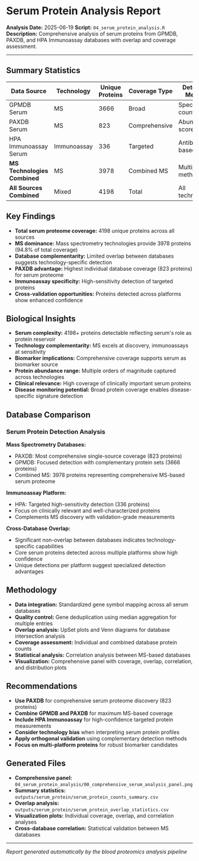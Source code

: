 # Serum Protein Analysis Report

**Analysis Date:** 2025-06-19
**Script:** `04_serum_protein_analysis.R`
**Description:** Comprehensive analysis of serum proteins from GPMDB, PAXDB, and HPA Immunoassay databases with overlap and coverage assessment.

---

## Summary Statistics

| Data Source | Technology | Unique Proteins | Coverage Type | Detection Method |
|-------------|------------|-----------------|---------------|------------------|
| GPMDB Serum | MS | 3666 | Broad | Spectral counting |
| PAXDB Serum | MS | 823 | Comprehensive | Abundance scores |
| HPA Immunoassay Serum | Immunoassay | 336 | Targeted | Antibody-based |
| **MS Technologies Combined** | MS | 3978 | Combined MS | Multiple MS methods |
| **All Sources Combined** | Mixed | 4198 | Total | All technologies |

## Key Findings

- **Total serum proteome coverage:** 4198 unique proteins across all sources
- **MS dominance:** Mass spectrometry technologies provide 3978 proteins (94.8% of total coverage)
- **Database complementarity:** Limited overlap between databases suggests technology-specific detection
- **PAXDB advantage:** Highest individual database coverage (823 proteins) for serum proteome
- **Immunoassay specificity:** High-sensitivity detection of targeted proteins
- **Cross-validation opportunities:** Proteins detected across platforms show enhanced confidence

## Biological Insights

- **Serum complexity:** 4198+ proteins detectable reflecting serum's role as protein reservoir
- **Technology complementarity:** MS excels at discovery, immunoassays at sensitivity
- **Biomarker implications:** Comprehensive coverage supports serum as biomarker source
- **Protein abundance range:** Multiple orders of magnitude captured across technologies
- **Clinical relevance:** High coverage of clinically important serum proteins
- **Disease monitoring potential:** Broad protein coverage enables disease-specific signature detection

## Database Comparison

### Serum Protein Detection Analysis

**Mass Spectrometry Databases:**
- PAXDB: Most comprehensive single-source coverage (823 proteins)
- GPMDB: Focused detection with complementary protein sets (3666 proteins)
- Combined MS: 3978 proteins representing comprehensive MS-based serum proteome

**Immunoassay Platform:**
- HPA: Targeted high-sensitivity detection (336 proteins)
- Focus on clinically relevant and well-characterized proteins
- Complements MS discovery with validation-grade measurements

**Cross-Database Overlap:**
- Significant non-overlap between databases indicates technology-specific capabilities
- Core serum proteins detected across multiple platforms show high confidence
- Unique detections per platform suggest specialized detection advantages

## Methodology

- **Data integration:** Standardized gene symbol mapping across all serum databases
- **Quality control:** Gene deduplication using median aggregation for multiple entries
- **Overlap analysis:** UpSet plots and Venn diagrams for database intersection analysis
- **Coverage assessment:** Individual and combined database protein counts
- **Statistical analysis:** Correlation analysis between MS-based databases
- **Visualization:** Comprehensive panel with coverage, overlap, correlation, and distribution plots

## Recommendations

- **Use PAXDB** for comprehensive serum proteome discovery (823 proteins)
- **Combine GPMDB and PAXDB** for maximum MS-based coverage
- **Include HPA Immunoassay** for high-confidence targeted protein measurements
- **Consider technology bias** when interpreting serum protein profiles
- **Apply orthogonal validation** using complementary detection methods
- **Focus on multi-platform proteins** for robust biomarker candidates

## Generated Files

- **Comprehensive panel:** `04_serum_protein_analysis/00_comprehensive_serum_analysis_panel.png`
- **Summary statistics:** `outputs/serum_protein/serum_protein_counts_summary.csv`
- **Overlap analysis:** `outputs/serum_protein/serum_protein_overlap_statistics.csv`
- **Visualization plots:** Individual coverage, overlap, and correlation analyses
- **Cross-database correlation:** Statistical validation between MS databases

---
*Report generated automatically by the blood proteomics analysis pipeline*

